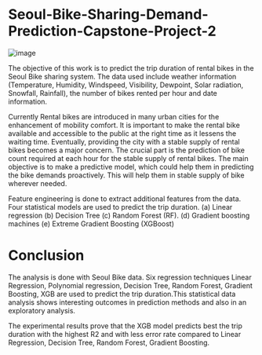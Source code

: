 # Seoul-Bike-Sharing-Demand-Prediction-Capstone-Project-2
![image](https://user-images.githubusercontent.com/85983864/176010562-2ec12d9b-b330-4b19-a4e5-94ae166f5d08.png)

The objective of this work is to predict the trip duration of rental bikes in the Seoul Bike sharing system. The data used include weather information (Temperature, Humidity, Windspeed, Visibility, Dewpoint, Solar radiation, Snowfall, Rainfall), the number of bikes rented per hour and date information.

Currently Rental bikes are introduced in many urban cities for the enhancement of mobility comfort. It is important to make the rental bike available and accessible to the public at the right time as it lessens the waiting time. Eventually, providing the city with a stable supply of rental bikes becomes a major concern. The crucial part is the prediction of bike count required at each hour for the stable supply of rental bikes. The main objective is to make a predictive model, which could help them in predicting the bike demands proactively. This will help them in stable supply of bike wherever needed.

Feature  engineering  is  done  to  extract additional features from the data. Four statistical models are used to predict the trip duration. 
(a) Linear regression
(b) Decision Tree
(c) Random Forest (RF).
(d) Gradient boosting machines
(e) Extreme Gradient Boosting (XGBoost) 

# Conclusion
The analysis is done with Seoul Bike data. Six regression techniques Linear Regression, Polynomial regression, Decision Tree, Random Forest, Gradient Boosting, XGB are used to predict the trip duration.This statistical data analysis shows interesting outcomes in prediction methods and also in an exploratory analysis.

The experimental results prove that the XGB model predicts best the trip duration with the highest R2 and with less error rate compared to Linear Regression, Decision Tree, Random Forest, Gradient Boosting.
